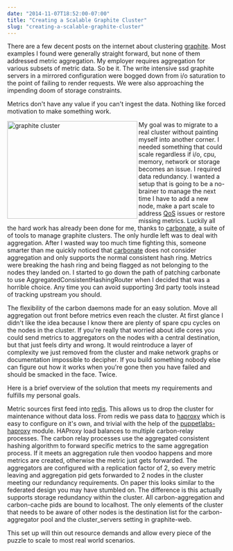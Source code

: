 ```yaml
---
date: "2014-11-07T18:52:00-07:00"
title: "Creating a Scalable Graphite Cluster"
slug: "creating-a-scalable-graphite-cluster"
---
```


There are a few decent posts on the internet about clustering [graphite](https://github.com/graphite-project). Most examples I found were generally straight forward, but none of them addressed metric aggregation. My employer requires aggregation for various subsets of metric data. So be it. The write intensive ssd graphite servers in a mirrored configuration were bogged down from i/o saturation to the point of failing to render requests. We were also approaching the impending doom of storage constraints. 

Metrics don't have any value if you can't ingest the data. Nothing like forced motivation to make something work.

<a href="/img/graphite3.png"><img align="left" title="graphite cluster" src="/img/graphite3s.png" alt="graphite cluster" width="300" height="225" /></a>My goal was to migrate to a real cluster without painting myself into another corner. I needed something that could scale regardless if i/o, cpu, memory, network or storage becomes an issue. I required data redundancy. I wanted a setup that is going to be a no-brainer to manage the next time I have to add a new node, make a part scale to address [QoS](http://en.wikipedia.org/wiki/Quality_of_service) issues or restore missing metrics. Luckily all the hard work has already been done for me, thanks to [carbonate](https://github.com/jssjr/carbonate), a suite of of tools to manage graphite clusters. The only hurdle left was to deal with aggregation. After I wasted way too much time fighting this, someone smarter than me quickly noticed that [carbonate](https://github.com/jssjr/carbonate/blob/master/carbonate/cluster.py#L16) does not consider aggregation and only supports the normal consistent hash ring. Metrics were breaking the hash ring and being flagged as not belonging to the nodes they landed on. I started to go down the path of patching carbonate to use AggregatedConsistentHashingRouter when I decided that was a horrible choice. Any time you can avoid supporting 3rd party tools instead of tracking upstream you should.

The flexibility of the carbon daemons made for an easy solution. Move all aggregation out front before metrics even reach the cluster. At first glance I didn't like the idea because I know there are plenty of spare cpu cycles on the nodes in the cluster. If you're really that worried about idle cores you could send metrics to aggregators on the nodes with a central destination, but that just feels dirty and wrong. It would reintroduce a layer of complexity we just removed from the cluster and make network graphs or documentation impossible to decipher. If you build something nobody else can figure out how it works when you're gone then you have failed and should be smacked in the face. Twice.

Here is a brief overview of the solution that meets my requirements and fulfills my personal goals.

Metric sources first feed into [redis](http://redis.io/). This allows us to drop the cluster for maintenance without data loss. From redis we pass data to [haproxy](http://www.haproxy.org/) which is easy to configure on it's own, and trivial with the help of the [puppetlabs-haproxy](https://github.com/puppetlabs/puppetlabs-haproxy) module. HAProxy load balances to multiple carbon-relay processes. The carbon relay processes use the aggregated consistent hashing algorithm to forward specific metrics to the same aggregation process. If it meets an aggregation rule then voodoo happens and more metrics are created, otherwise the metric just gets forwarded. The aggregators are configured with a replication factor of 2, so every metric leaving and aggregation pid gets forwarded to 2 nodes in the cluster meeting our redundancy requirements. On paper this looks similar to the federated design you may have stumbled on. The difference is this actually supports storage redundancy within the cluster. All carbon-aggregation and carbon-cache pids are bound to localhost. The only elements of the cluster that needs to be aware of other nodes is the destination list for the carbon-aggregator pool and the cluster_servers setting in graphite-web. 

This set up will thin out resource demands and allow every piece of the puzzle to scale to most real world scenarios. 
 
